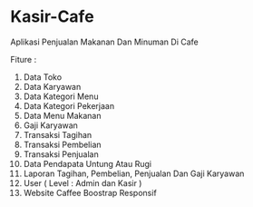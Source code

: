 # Kasir-Cafe
Aplikasi Penjualan Makanan Dan Minuman Di Cafe

Fiture : 
1. Data Toko
2. Data Karyawan
3. Data Kategori Menu
4. Data Kategori Pekerjaan
5. Data Menu Makanan
6. Gaji Karyawan
7. Transaksi Tagihan
8. Transaksi Pembelian
9. Transaksi Penjualan
10. Data Pendapata Untung Atau Rugi
11. Laporan Tagihan, Pembelian, Penjualan Dan Gaji Karyawan
12. User ( Level : Admin dan Kasir )
13. Website Caffee Boostrap Responsif

